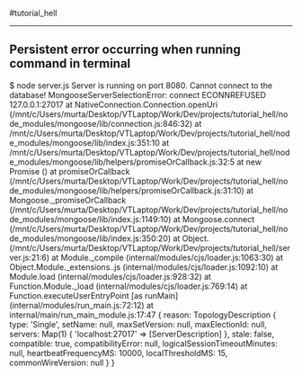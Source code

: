 #tutorial_hell

---
Persistent error occurring when running command in terminal
---
$ node server.js
Server is running on port 8080.
Cannot connect to the database! MongooseServerSelectionError: connect ECONNREFUSED 127.0.0.1:27017
    at NativeConnection.Connection.openUri (/mnt/c/Users/murta/Desktop/VTLaptop/Work/Dev/projects/tutorial_hell/node_modules/mongoose/lib/connection.js:846:32)
    at /mnt/c/Users/murta/Desktop/VTLaptop/Work/Dev/projects/tutorial_hell/node_modules/mongoose/lib/index.js:351:10
    at /mnt/c/Users/murta/Desktop/VTLaptop/Work/Dev/projects/tutorial_hell/node_modules/mongoose/lib/helpers/promiseOrCallback.js:32:5
    at new Promise (<anonymous>)
    at promiseOrCallback (/mnt/c/Users/murta/Desktop/VTLaptop/Work/Dev/projects/tutorial_hell/node_modules/mongoose/lib/helpers/promiseOrCallback.js:31:10)
    at Mongoose._promiseOrCallback (/mnt/c/Users/murta/Desktop/VTLaptop/Work/Dev/projects/tutorial_hell/node_modules/mongoose/lib/index.js:1149:10)
    at Mongoose.connect (/mnt/c/Users/murta/Desktop/VTLaptop/Work/Dev/projects/tutorial_hell/node_modules/mongoose/lib/index.js:350:20)
    at Object.<anonymous> (/mnt/c/Users/murta/Desktop/VTLaptop/Work/Dev/projects/tutorial_hell/server.js:21:6)
    at Module._compile (internal/modules/cjs/loader.js:1063:30)
    at Object.Module._extensions..js (internal/modules/cjs/loader.js:1092:10)
    at Module.load (internal/modules/cjs/loader.js:928:32)
    at Function.Module._load (internal/modules/cjs/loader.js:769:14)
    at Function.executeUserEntryPoint [as runMain] (internal/modules/run_main.js:72:12)
    at internal/main/run_main_module.js:17:47 {
  reason: TopologyDescription {
    type: 'Single',
    setName: null,
    maxSetVersion: null,
    maxElectionId: null,
    servers: Map(1) { 'localhost:27017' => [ServerDescription] },
    stale: false,
    compatible: true,
    compatibilityError: null,
    logicalSessionTimeoutMinutes: null,
    heartbeatFrequencyMS: 10000,
    localThresholdMS: 15,
    commonWireVersion: null
  }
}

